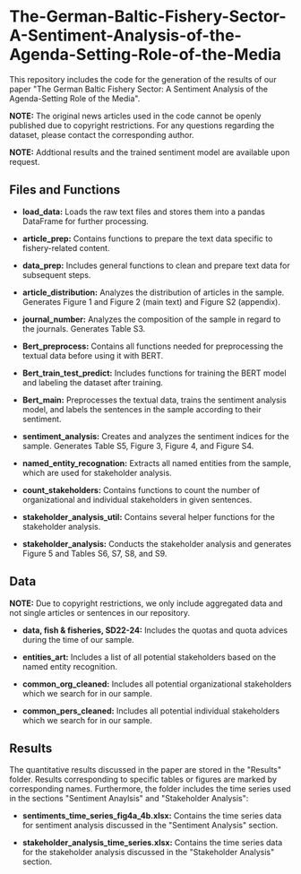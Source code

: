 # The-German-Baltic-Fishery-Sector-A-Sentiment-Analysis-of-the-Agenda-Setting-Role-of-the-Media

This repository includes the code for the generation of the results of our paper "The German Baltic Fishery Sector: A Sentiment Analysis of the Agenda-Setting Role of the Media".

**NOTE:** The original news articles used in the code cannot be openly published due to copyright restrictions. For any questions regarding the dataset, please contact the corresponding author.

**NOTE:** Addtional results and the trained sentiment model are available upon request.

## Files and Functions

- **load_data:** Loads the raw text files and stores them into a pandas DataFrame for further processing.

- **article_prep:** Contains functions to prepare the text data specific to fishery-related content.

- **data_prep:** Includes general functions to clean and prepare text data for subsequent steps.

- **article_distribution:** Analyzes the distribution of articles in the sample. Generates Figure 1 and Figure 2 (main text) and Figure S2 (appendix).

- **journal_number:** Analyzes the composition of the sample in regard to the journals. Generates Table S3.

- **Bert_preprocess:** Contains all functions needed for preprocessing the textual data before using it with BERT.

- **Bert_train_test_predict:** Includes functions for training the BERT model and labeling the dataset after training.

- **Bert_main:** Preprocesses the textual data, trains the sentiment analysis model, and labels the sentences in the sample according to their sentiment.

- **sentiment_analysis:** Creates and analyzes the sentiment indices for the sample. Generates Table S5, Figure 3, Figure 4, and Figure S4.

- **named_entity_recognation:** Extracts all named entities from the sample, which are used for stakeholder analysis.

- **count_stakeholders:** Contains functions to count the number of organizational and individual stakeholders in given sentences.

- **stakeholder_analysis_util:** Contains several helper functions for the stakeholder analysis.

- **stakeholder_analysis:** Conducts the stakeholder analysis and generates Figure 5 and Tables S6, S7, S8, and S9.

## Data

**NOTE:** Due to copyright restrictions, we only include aggregated data and not single articles or sentences in our repository.

- **data, fish & fisheries, SD22-24:** Includes the quotas and quota advices during the time of our sample.

- **entities_art:** Includes a list of all potential stakeholders based on the named entity recognition.

- **common_org_cleaned:** Includes all potential organizational stakeholders which we search for in our sample.

- **common_pers_cleaned:** Includes all potential individual stakeholders which we search for in our sample.

## Results

The quantitative results discussed in the paper are stored in the "Results" folder. Results corresponding to specific tables or figures are marked by corresponding names.
Furthermore, the folder includes the time series used in the sections "Sentiment Anaylsis" and "Stakeholder Analysis":

- **sentiments_time_series_fig4a_4b.xlsx:** Contains the time series data for sentiment analysis discussed in the "Sentiment Analysis" section.

- **stakeholder_analysis_time_series.xlsx:** Contains the time series data for the stakeholder analysis discussed in the "Stakeholder Analysis" section.
